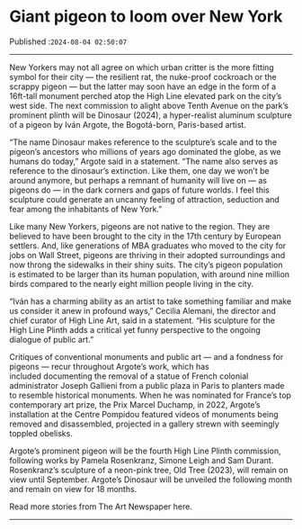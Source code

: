 # Giant pigeon to loom over New York

Published :`2024-08-04 02:50:07`

---

New Yorkers may not all agree on which urban critter is the more fitting symbol for their city — the resilient rat, the nuke-proof cockroach or the scrappy pigeon — but the latter may soon have an edge in the form of a 16ft-tall monument perched atop the High Line elevated park on the city’s west side. The next commission to alight above Tenth Avenue on the park’s prominent plinth will be Dinosaur (2024), a hyper-realist aluminum sculpture of a pigeon by Iván Argote, the Bogotá-born, Paris-based artist.

“The name Dinosaur makes reference to the sculpture’s scale and to the pigeon’s ancestors who millions of years ago dominated the globe, as we humans do today,” Argote said in a statement. “The name also serves as reference to the dinosaur’s extinction. Like them, one day we won’t be around anymore, but perhaps a remnant of humanity will live on — as pigeons do — in the dark corners and gaps of future worlds. I feel this sculpture could generate an uncanny feeling of attraction, seduction and fear among the inhabitants of New York.”

Like many New Yorkers, pigeons are not native to the region. They are believed to have been brought to the city in the 17th century by European settlers. And, like generations of MBA graduates who moved to the city for jobs on Wall Street, pigeons are thriving in their adopted surroundings and now throng the sidewalks in their shiny suits. The city’s pigeon population is estimated to be larger than its human population, with around nine million birds compared to the nearly eight million people living in the city.

“Iván has a charming ability as an artist to take something familiar and make us consider it anew in profound ways,” Cecilia Alemani, the director and chief curator of High Line Art, said in a statement. “His sculpture for the High Line Plinth adds a critical yet funny perspective to the ongoing dialogue of public art.”

Critiques of conventional monuments and public art — and a fondness for pigeons — recur throughout Argote’s work, which has included documenting the removal of a statue of French colonial administrator Joseph Gallieni from a public plaza in Paris to planters made to resemble historical monuments. When he was nominated for France’s top contemporary art prize, the Prix Marcel Duchamp, in 2022, Argote’s installation at the Centre Pompidou featured videos of monuments being removed and disassembled, projected in a gallery strewn with seemingly toppled obelisks.

Argote’s prominent pigeon will be the fourth High Line Plinth commission, following works by Pamela Rosenkranz, Simone Leigh and Sam Durant. Rosenkranz’s sculpture of a neon-pink tree, Old Tree (2023), will remain on view until September. Argote’s Dinosaur will be unveiled the following month and remain on view for 18 months.

Read more stories from The Art Newspaper here.

---

